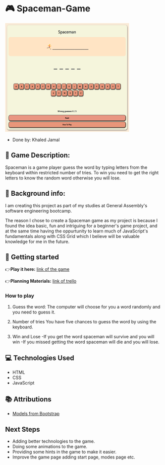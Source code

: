 # 🎮 Spaceman-Game

<!-- ![spaceman](/pictures/imagespa.png){width=300px} -->
<img src="./pictures/spaceman.png" width="400" height="350">

- Done by: Khaled Jamal

## 📃 Game Description:

Spaceman is a game player guess the word by typing letters from the keyboard within restricted number of tries. To win you need to get the right letters to know the random word otherwise you will lose. 

## 🔎 Background info:
I am creating this project as part of my studies at General Assembly's software engineering bootcamp.

The reason I chose to create a Spaceman game as my project is because I found the idea basic, fun and intriguing for a beginner's game project, and at the same time having the oppurtunity to learn much of JavaScript's fundamentals along with CSS Grid which I believe will be valuable knowledge for me in the future.

## 🧮 Getting started

👉**Play it here:**  [link of the game](https://k7dbh.github.io/Spaceman-Game/)

👉**Planning Materials:** [link of trello](https://trello.com/b/aBFr4aME/spaceman-game) 

### How to play
1. Guess the word:
The computer will choose for you a word randomly and you need to guess it.

2. Number of tries
You have five chances to guess the word by using the keyboard.

3. Win and Lose
-If you get the word spaceman will survive and you will win
-If you missed getting the word spaceman will die and you will lose.

## 💻 Technologies Used

- HTML
- CSS
- JavaScript

## 📚 Attributions

- [Models from Bootstrap](https://getbootstrap.com/)

## Next Steps

- Adding better technologies to the game.
- Doing some animations to the game.
- Providing some hints in the game to make it easier.
- Improve the game page adding start page, modes page etc.
